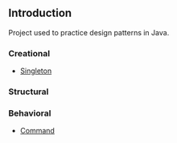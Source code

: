 ## Introduction

Project used to practice design patterns in Java.

### Creational
- [Singleton](src/tech/marcusvieira/behavioral/Singleton.md)

### Structural

### Behavioral
- [Command](src/tech/marcusvieira/behavioral/Command.md)